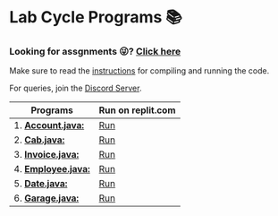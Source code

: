 # Lab Cycle Programs 📚

### Looking for assgnments 😜? [Click here](../assignments/README.md)

Make sure to read the [instructions](../../README.md) for compiling and running the code.

For queries, join the [Discord Server](https://discord.gg/5PNFxQF2nz).

| Programs                                   | Run on replit.com                                             |
| ------------------------------------------ | ------------------------------------------------------------- |
| 1. **[Account.java:](lab/Account.java)**   | [Run](https://replit.com/@WOLVERINE0911/Account#Account.java) |
| 2. **[Cab.java:](lab/Cab.java)**           | [Run](https://replit.com/@WOLVERINE0911/Cab#Main.java)        |
| 3. **[Invoice.java:](lab/Invoice.java)**   | [Run](https://replit.com/@WOLVERINE0911/Invoice#Main.java)    |
| 4. **[Employee.java:](lab/Employee.java)** | [Run](https://replit.com/@WOLVERINE0911/Employee#Main.java)   |
| 5. **[Date.java:](lab/Date.java)**         | [Run](https://replit.com/@WOLVERINE0911/Date#Main.java)       |
| 6. **[Garage.java:](lab/Garage.java)**     | [Run](https://replit.com/@WOLVERINE0911/Garage#Main.java)     |
